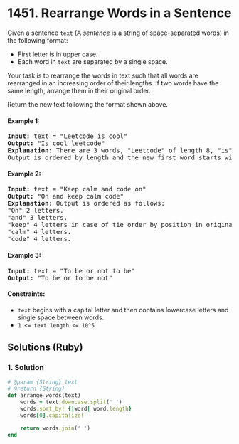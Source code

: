 # 1451. Rearrange Words in a Sentence
Given a sentence `text` (A *sentence* is a string of space-separated words) in the following format:
* First letter is in upper case.
* Each word in `text` are separated by a single space.

Your task is to rearrange the words in text such that all words are rearranged in an increasing order of their lengths. If two words have the same length, arrange them in their original order.

Return the new text following the format shown above.

#### Example 1:
<pre>
<b>Input:</b> text = "Leetcode is cool"
<b>Output:</b> "Is cool leetcode"
<b>Explanation:</b> There are 3 words, "Leetcode" of length 8, "is" of length 2 and "cool" of length 4.
Output is ordered by length and the new first word starts with capital letter.
</pre>

#### Example 2:
<pre>
<b>Input:</b> text = "Keep calm and code on"
<b>Output:</b> "On and keep calm code"
<b>Explanation:</b> Output is ordered as follows:
"On" 2 letters.
"and" 3 letters.
"keep" 4 letters in case of tie order by position in original text.
"calm" 4 letters.
"code" 4 letters.
</pre>

#### Example 3:
<pre>
<b>Input:</b> text = "To be or not to be"
<b>Output:</b> "To be or to be not"
</pre>

#### Constraints:
* `text` begins with a capital letter and then contains lowercase letters and single space between words.
* `1 <= text.length <= 10^5`

## Solutions (Ruby)

### 1. Solution
```Ruby
# @param {String} text
# @return {String}
def arrange_words(text)
    words = text.downcase.split(' ')
    words.sort_by! {|word| word.length}
    words[0].capitalize!

    return words.join(' ')
end
```

